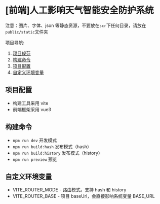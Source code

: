 # [前端]人工影响天气智能安全防护系统

注意：图片、字体、json 等静态资源，不要放在`scr`下任何目录，请放在`public/static`文件夹

项目导航:

1.  [项目规范](https://github.com/bestime/code-standard)
2.  [构建命令](#构建命令)
3.  [项目配置](#项目配置)
4.  [自定义环境变量](#自定义环境变量)

## 项目配置

- 构建工具采用 vite
- 前端框架采用 vue3

## 构建命令

- `npm run dev` 开发模式
- `npm run build:hash` 发布模式（hash）
- `npm run build:history` 发布模式（history）
- `npm run preview` 预览

## 自定义环境变量

- VITE_ROUTER_MODE - 路由模式。支持 hash 和 history
- VITE_ROUTER_BASE - 项目 baseUrl，会直接影响系统变量 BASE_URL
